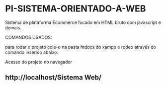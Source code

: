 # PI-SISTEMA-ORIENTADO-A-WEB
Sistema de plataforma Ecommerce focado em HTML bruto com javascript e demais.

COMANDOS USADOS:

para rodar o projeto cole-o na pasta htdocs do xampp e rodeo através do comando inserido abaixo:

Acesso do projeto no navegador
## http://localhost/Sistema Web/
